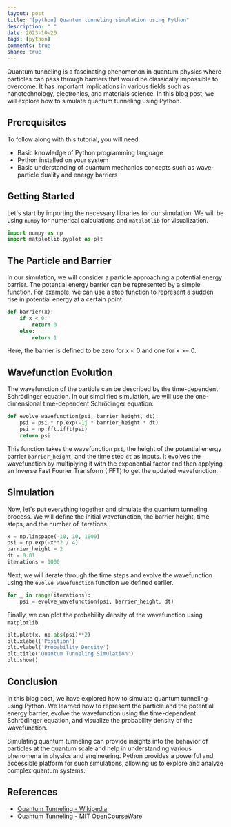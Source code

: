 ```yaml
---
layout: post
title: "[python] Quantum tunneling simulation using Python"
description: " "
date: 2023-10-20
tags: [python]
comments: true
share: true
---
```


Quantum tunneling is a fascinating phenomenon in quantum physics where particles can pass through barriers that would be classically impossible to overcome. It has important implications in various fields such as nanotechnology, electronics, and materials science. In this blog post, we will explore how to simulate quantum tunneling using Python.

## Prerequisites

To follow along with this tutorial, you will need:

- Basic knowledge of Python programming language
- Python installed on your system
- Basic understanding of quantum mechanics concepts such as wave-particle duality and energy barriers

## Getting Started

Let's start by importing the necessary libraries for our simulation. We will be using `numpy` for numerical calculations and `matplotlib` for visualization.

```python
import numpy as np
import matplotlib.pyplot as plt
```

## The Particle and Barrier

In our simulation, we will consider a particle approaching a potential energy barrier. The potential energy barrier can be represented by a simple function. For example, we can use a step function to represent a sudden rise in potential energy at a certain point.

```python
def barrier(x):
    if x < 0:
        return 0
    else:
        return 1
```

Here, the barrier is defined to be zero for x < 0 and one for x >= 0.

## Wavefunction Evolution

The wavefunction of the particle can be described by the time-dependent Schrödinger equation. In our simplified simulation, we will use the one-dimensional time-dependent Schrödinger equation:

```python
def evolve_wavefunction(psi, barrier_height, dt):
    psi = psi * np.exp(-1j * barrier_height * dt)
    psi = np.fft.ifft(psi)
    return psi
```

This function takes the wavefunction `psi`, the height of the potential energy barrier `barrier_height`, and the time step `dt` as inputs. It evolves the wavefunction by multiplying it with the exponential factor and then applying an Inverse Fast Fourier Transform (IFFT) to get the updated wavefunction.

## Simulation

Now, let's put everything together and simulate the quantum tunneling process. We will define the initial wavefunction, the barrier height, time steps, and the number of iterations.

```python
x = np.linspace(-10, 10, 1000)
psi = np.exp(-x**2 / 4)
barrier_height = 2
dt = 0.01
iterations = 1000
```

Next, we will iterate through the time steps and evolve the wavefunction using the `evolve_wavefunction` function we defined earlier.

```python
for _ in range(iterations):
    psi = evolve_wavefunction(psi, barrier_height, dt)
```

Finally, we can plot the probability density of the wavefunction using `matplotlib`.

```python
plt.plot(x, np.abs(psi)**2)
plt.xlabel('Position')
plt.ylabel('Probability Density')
plt.title('Quantum Tunneling Simulation')
plt.show()
```

## Conclusion

In this blog post, we have explored how to simulate quantum tunneling using Python. We learned how to represent the particle and the potential energy barrier, evolve the wavefunction using the time-dependent Schrödinger equation, and visualize the probability density of the wavefunction.

Simulating quantum tunneling can provide insights into the behavior of particles at the quantum scale and help in understanding various phenomena in physics and engineering. Python provides a powerful and accessible platform for such simulations, allowing us to explore and analyze complex quantum systems.

## References

- [Quantum Tunneling - Wikipedia](https://en.wikipedia.org/wiki/Quantum_tunnelling)
- [Quantum Tunneling - MIT OpenCourseWare](https://ocw.mit.edu/courses/physics/8-04-quantum-physics-i-spring-2006/lecture-notes/lecture_22.pdf)